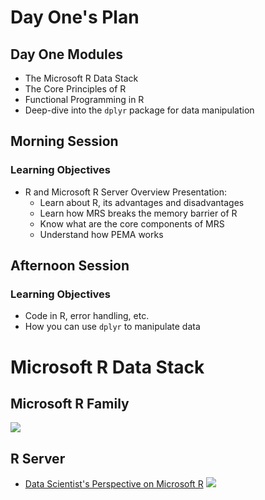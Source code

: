 
# Day One's Plan

## Day One Modules
+ The Microsoft R Data Stack
+ The Core Principles of R
+ Functional Programming in R
+ Deep-dive into the `dplyr` package for data manipulation

##  Morning Session

### Learning Objectives

* R and Microsoft R Server Overview Presentation:
    - Learn about R, its advantages and disadvantages
    - Learn how MRS breaks the memory barrier of R
    - Know what are the core components of MRS
    - Understand how PEMA works

## Afternoon Session

### Learning Objectives

* Code in R, error handling, etc.
* How you can use `dplyr` to manipulate data

# Microsoft R Data Stack

## Microsoft R Family
![](https://raw.githubusercontent.com/akzaidi/R-cadence/master/images/mr-family.png)

## R Server 
+ [Data Scientist's Perspective on Microsoft R](http://blog.revolutionanalytics.com/2016/04/data-scientist-perspective.html)
![](https://raw.githubusercontent.com/akzaidi/R-cadence/master/images/mrcomponents.png)
